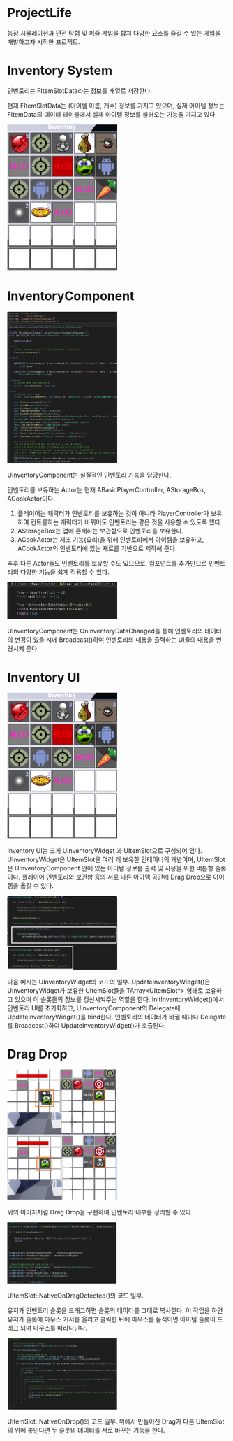 
# ProjectLife

농장 시뮬레이션과 던전 탐험 및 퍼즐 게임을 합쳐 다양한 요소를 즐길 수 있는 게임을 개발하고자 시작한 프로젝트.

# Inventory System

인벤토리는 FItemSlotData라는 정보를 배열로 저장한다.

현재 FItemSlotData는 (아이템 이름, 개수) 정보를 가지고 있으며, 실제 아이템 정보는 FItemData의 데이터 테이블에서 실제 아이템 정보를 불러오는 기능을 가지고 있다.

<img src="ExplainImages/inventory01.png" width="50%">

# InventoryComponent

<img src="ExplainImages/inventory02.png" width="50%">

UInventoryComponent는 실질적인 인벤토리 기능을 담당한다.

인벤토리를 보유하는 Actor는 현재 ABasicPlayerController, AStorageBox, ACookActor이다.

1. 플레이어는 캐릭터가 인벤토리를 보유하는 것이 아니라 PlayerController가 보유하여 컨트롤하는 캐릭터가 바뀌어도 인벤토리는 같은 것을 사용할 수 있도록 했다.
2. AStorageBox는 맵에 존재하는 보관함으로 인벤토리를 보유한다.
3. ACookActor는 제조 기능(요리)을 위해 인벤토리에서 아이템을 보유하고, ACookActor의 인벤토리에 있는 재료를 기반으로 제작해 준다.

추후 다른 Actor들도 인벤토리를 보유할 수도 있으므로, 컴포넌트를 추가만으로 인벤토리의 다양한 기능을 쉽게 적용할 수 있다.

<img src="ExplainImages/inventory03.png" width="50%">

UInventoryComponent는 OnInventoryDataChanged를 통해 인벤토리의 데이터의 변경이 있을 시에 Broadcast()하여 인벤토리의 내용을 출력하는 UI들의 내용을 변경시켜 준다.

# Inventory UI

<img src="ExplainImages/inventory01.png" width="50%">

Inventory UI는 크게 UInventoryWidget 과 UItemSlot으로 구성되어 있다.
UInventoryWidget은 UItemSlot을 여러 개 보유한 컨테이너의 개념이며, UItemSlot은 UInventoryComponent 안에 있는 아이템 정보를 출력 및 사용을 위한 버튼형 슬롯이다.
플레이어 인벤토리와 보관함 등의 서로 다른 아이템 공간에 Drag Drop으로 아이템을 옮길 수 있다.

<img src="ExplainImages/inventoryUI01.png" width="50%">

다음 예시는 UInventoryWidget의 코드의 일부.
UpdateInventoryWidget()은 UInventoryWidget가 보유한 UItemSlot들을 TArray<UItemSlot*> 형태로 보유하고 있으며 이 슬롯들의 정보를 갱신시켜주는 역할을 한다.
InitInventoryWidget()에서 인벤토리 UI를 초기화하고, UInventoryComponent의 Delegate에 UpdateInventoryWidget()을 bind한다.
인벤토리의 데이터가 바뀔 때마다 Delegate를 Broadcast()하여 UpdateInventoryWidget()가 호출된다.

# Drag Drop

<img src="ExplainImages/inventoryUI02.png" width="50%">

위의 이미지처럼 Drag Drop을 구현하여 인벤토리 내부를 정리할 수 있다.

<img src="ExplainImages/dragdrop01.png" width="50%">

UItemSlot::NativeOnDragDetected()의 코드 일부.

유저가 인벤토리 슬롯을 드래그하면 슬롯의 데이터를 그대로 복사한다. 이 작업을 하면 유저가 슬롯에 마우스 커서를 올리고 클릭한 뒤에 마우스를 움직이면 아이템 슬롯이 드래그 되며 마우스를 따라다닌다.

<img src="ExplainImages/dragdrop02.png" width="50%">

UItemSlot::NativeOnDrop()의 코드 일부.
위에서 만들어진 Drag가 다른 UItemSlot의 위에 놓인다면 두 슬롯의 데이터를 서로 바꾸는 기능을 한다.